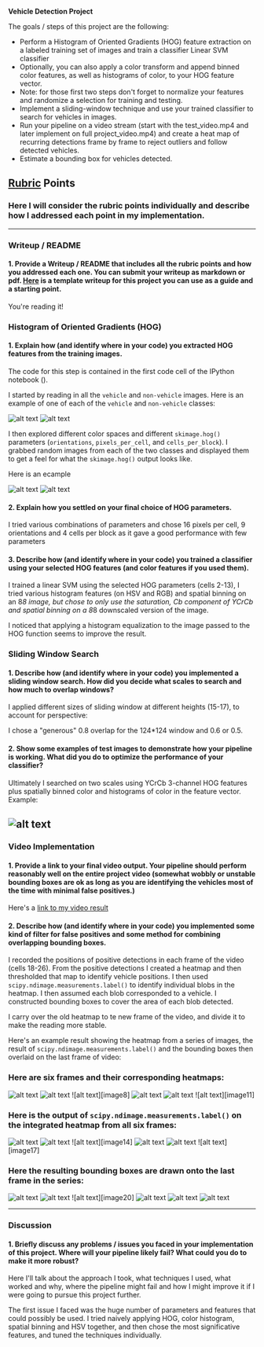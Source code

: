 **Vehicle Detection Project**

The goals / steps of this project are the following:

* Perform a Histogram of Oriented Gradients (HOG) feature extraction on a labeled training set of images and train a classifier Linear SVM classifier
* Optionally, you can also apply a color transform and append binned color features, as well as histograms of color, to your HOG feature vector. 
* Note: for those first two steps don't forget to normalize your features and randomize a selection for training and testing.
* Implement a sliding-window technique and use your trained classifier to search for vehicles in images.
* Run your pipeline on a video stream (start with the test_video.mp4 and later implement on full project_video.mp4) and create a heat map of recurring detections frame by frame to reject outliers and follow detected vehicles.
* Estimate a bounding box for vehicles detected.

[//]: # (Image References)
[image1]: ./saved/vehicle.png
[image2]: ./saved/non_vehicle.png
[image3]: ./saved/vehicle_hog.png
[image4]: ./saved/non_vehicle_hog.png
[image5]: ./saved/finished.png
[image6]: ./saved/heat1.png
[image7]: ./saved/label1.png
[video8]: ./saved/boxes1.mp4
[image9]: ./saved/heat2.png
[image10]: ./saved/label2.png
[video11]: ./saved/boxes2.png
[image12]: ./saved/heat3.png
[image13]: ./saved/label3.png
[video14]: ./saved/boxes3.png
[image15]: ./saved/heat4.png
[image16]: ./saved/label4.png
[video17]: ./saved/boxes4.png
[image18]: ./saved/heat5.png
[image19]: ./saved/label5.png
[video20]: ./saved/boxes5.png
[image21]: ./saved/heat6.png
[image22]: ./saved/label6.png
[image23]: ./saved/boxes6.png
[video1]: ./saved/boxes6.png

## [Rubric](https://review.udacity.com/#!/rubrics/513/view) Points
### Here I will consider the rubric points individually and describe how I addressed each point in my implementation.  

---
### Writeup / README

#### 1. Provide a Writeup / README that includes all the rubric points and how you addressed each one.  You can submit your writeup as markdown or pdf.  [Here](https://github.com/udacity/CarND-Vehicle-Detection/blob/master/writeup_template.md) is a template writeup for this project you can use as a guide and a starting point.  

You're reading it!

### Histogram of Oriented Gradients (HOG)

#### 1. Explain how (and identify where in your code) you extracted HOG features from the training images.

The code for this step is contained in the first code cell of the IPython notebook ().  

I started by reading in all the `vehicle` and `non-vehicle` images.  Here is an example of one of each of the `vehicle` and `non-vehicle` classes:

![alt text][image1]
![alt text][image2]

I then explored different color spaces and different `skimage.hog()` parameters (`orientations`, `pixels_per_cell`, and `cells_per_block`).  I grabbed random images from each of the two classes and displayed them to get a feel for what the `skimage.hog()` output looks like.

Here is an ecample

![alt text][image3]
![alt text][image4]

#### 2. Explain how you settled on your final choice of HOG parameters.

I tried various combinations of parameters and chose 16 pixels per cell, 9 orientations and 4 cells per block as it gave a good performance with few parameters

#### 3. Describe how (and identify where in your code) you trained a classifier using your selected HOG features (and color features if you used them).

I trained a linear SVM using the selected HOG parameters (cells 2-13), I tried various histogram features (on HSV and RGB) and spatial binning on an 8*8 image, but chose to only use the saturation, Cb component of YCrCb and spatial binning on a 8*8 downscaled version of the image.

I noticed that applying a histogram equalization to the image passed to the HOG function seems to improve the result.

### Sliding Window Search

#### 1. Describe how (and identify where in your code) you implemented a sliding window search.  How did you decide what scales to search and how much to overlap windows?

I applied different sizes of sliding window at different heights (15-17), to account for perspective:

I chose a "generous" 0.8 overlap for the 124*124 window and 0.6 or 0.5.

#### 2. Show some examples of test images to demonstrate how your pipeline is working.  What did you do to optimize the performance of your classifier?

Ultimately I searched on two scales using YCrCb 3-channel HOG features plus spatially binned color and histograms of color in the feature vector.  Example:

![alt text][image5]
---

### Video Implementation

#### 1. Provide a link to your final video output.  Your pipeline should perform reasonably well on the entire project video (somewhat wobbly or unstable bounding boxes are ok as long as you are identifying the vehicles most of the time with minimal false positives.)
Here's a [link to my video result](./out/project_video.mp4)


#### 2. Describe how (and identify where in your code) you implemented some kind of filter for false positives and some method for combining overlapping bounding boxes.

I recorded the positions of positive detections in each frame of the video (cells 18-26). From the positive detections I created a heatmap and then thresholded that map to identify vehicle positions.  I then used `scipy.ndimage.measurements.label()` to identify individual blobs in the heatmap.  I then assumed each blob corresponded to a vehicle.  I constructed bounding boxes to cover the area of each blob detected.  

I carry over the old heatmap to te new frame of the video, and divide it to make the reading more stable.

Here's an example result showing the heatmap from a series of images, the result of `scipy.ndimage.measurements.label()` and the bounding boxes then overlaid on the last frame of video:

### Here are six frames and their corresponding heatmaps:

![alt text][image6]
![alt text][image7]
![alt text][image8]
![alt text][image9]
![alt text][image10]
![alt text][image11]

### Here is the output of `scipy.ndimage.measurements.label()` on the integrated heatmap from all six frames:
![alt text][image12]
![alt text][image13]
![alt text][image14]
![alt text][image15]
![alt text][image16]
![alt text][image17]

### Here the resulting bounding boxes are drawn onto the last frame in the series:
![alt text][image18]
![alt text][image19]
![alt text][image20]
![alt text][image21]
![alt text][image22]
![alt text][image23]



---

### Discussion

#### 1. Briefly discuss any problems / issues you faced in your implementation of this project.  Where will your pipeline likely fail?  What could you do to make it more robust?

Here I'll talk about the approach I took, what techniques I used, what worked and why, where the pipeline might fail and how I might improve it if I were going to pursue this project further.  

The first issue I faced was the huge number of parameters and features that could possibly be used. I tried naively applying HOG, color histogram, spatial binning and HSV together, and then chose the most significative features, and tuned the techniques individually.


